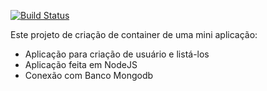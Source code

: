 [![Build Status](https://travis-ci.org/joemccann/dillinger.svg?branch=master)](https://travis-ci.org/joemccann/dillinger)

Este projeto de criação de container de uma mini aplicação:

  - Aplicação para criação de usuário e listá-los
  - Aplicação feita em NodeJS
  - Conexão com Banco Mongodb
